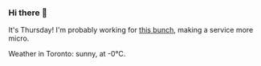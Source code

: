 ### Hi there :wave:

It's Thursday! I'm probably working for [this bunch](https://github.com/kohofinancial), making a service more micro.

Weather in Toronto: sunny, at -0°C.
